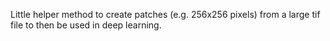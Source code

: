 Little helper method to create patches (e.g. 256x256 pixels) from a large tif file to then be used in deep learning.